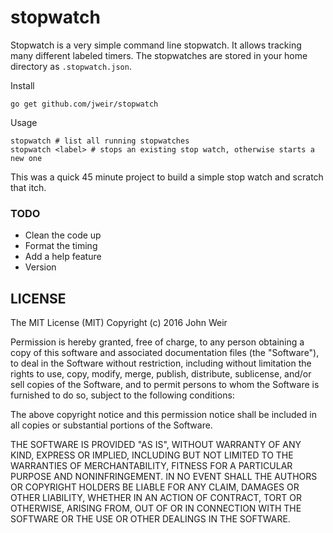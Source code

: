 # stopwatch

Stopwatch is a very simple command line stopwatch.  It allows tracking many
different labeled timers.  The stopwatches are stored in your home directory
as `.stopwatch.json`.

Install

    go get github.com/jweir/stopwatch

Usage

    stopwatch # list all running stopwatches
    stopwatch <label> # stops an existing stop watch, otherwise starts a new one

This was a quick 45 minute project to build a simple stop watch and scratch
that itch.

### TODO

* Clean the code up
* Format the timing
* Add a help feature
* Version


## LICENSE

The MIT License (MIT)
Copyright (c) 2016 John Weir

Permission is hereby granted, free of charge, to any person obtaining a copy of
this software and associated documentation files (the "Software"), to deal in
the Software without restriction, including without limitation the rights to
use, copy, modify, merge, publish, distribute, sublicense, and/or sell copies
of the Software, and to permit persons to whom the Software is furnished to do
so, subject to the following conditions:

The above copyright notice and this permission notice shall be included in all
copies or substantial portions of the Software.

THE SOFTWARE IS PROVIDED "AS IS", WITHOUT WARRANTY OF ANY KIND, EXPRESS OR
IMPLIED, INCLUDING BUT NOT LIMITED TO THE WARRANTIES OF MERCHANTABILITY,
FITNESS FOR A PARTICULAR PURPOSE AND NONINFRINGEMENT. IN NO EVENT SHALL THE
AUTHORS OR COPYRIGHT HOLDERS BE LIABLE FOR ANY CLAIM, DAMAGES OR OTHER
LIABILITY, WHETHER IN AN ACTION OF CONTRACT, TORT OR OTHERWISE, ARISING FROM,
OUT OF OR IN CONNECTION WITH THE SOFTWARE OR THE USE OR OTHER DEALINGS IN THE
SOFTWARE.
